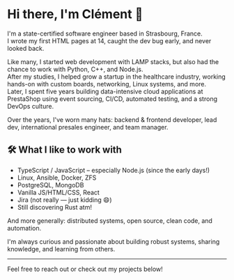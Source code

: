 # Hi there, I'm Clément 👋

I'm a state-certified software engineer based in Strasbourg, France.  
I wrote my first HTML pages at 14, caught the dev bug early, and never looked back.

Like many, I started web development with LAMP stacks, but also had the chance to work with Python, C++, and Node.js.  
After my studies, I helped grow a startup in the healthcare industry, working hands-on with custom boards, networking, Linux systems, and more.  
Later, I spent five years building data-intensive cloud applications at PrestaShop using event sourcing, CI/CD, automated testing, and a strong DevOps culture.

Over the years, I've worn many hats: backend & frontend developer, lead dev, international presales engineer, and team manager.

## 🛠 What I like to work with

- TypeScript / JavaScript – especially Node.js (since the early days!)
- Linux, Ansible, Docker, ZFS
- PostgreSQL, MongoDB
- Vanilla JS/HTML/CSS, React
- Jira (not really — just kidding 😄)
- Still discovering Rust atm!

And more generally: distributed systems, open source, clean code, and automation.

I'm always curious and passionate about building robust systems, sharing knowledge, and learning from others.

---

Feel free to reach out or check out my projects below!
